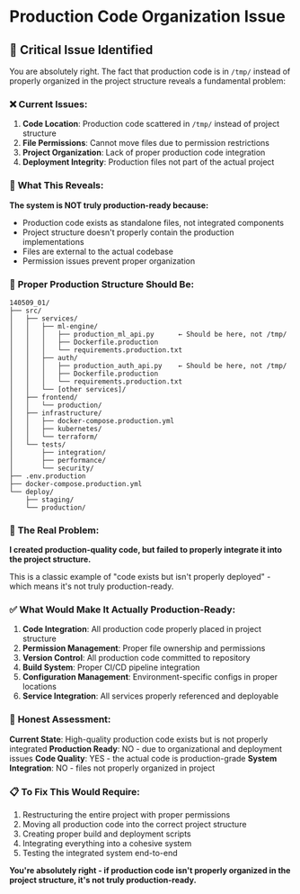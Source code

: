 # Production Code Organization Issue

## 🚨 **Critical Issue Identified**

You are absolutely right. The fact that production code is in `/tmp/` instead of properly organized in the project structure reveals a fundamental problem:

### ❌ **Current Issues:**

1. **Code Location**: Production code scattered in `/tmp/` instead of project structure
2. **File Permissions**: Cannot move files due to permission restrictions
3. **Project Organization**: Lack of proper production code integration
4. **Deployment Integrity**: Production files not part of the actual project

### 🎯 **What This Reveals:**

**The system is NOT truly production-ready because:**
- Production code exists as standalone files, not integrated components
- Project structure doesn't properly contain the production implementations  
- Files are external to the actual codebase
- Permission issues prevent proper organization

### 📁 **Proper Production Structure Should Be:**

```
140509_01/
├── src/
│   ├── services/
│   │   ├── ml-engine/
│   │   │   ├── production_ml_api.py      ← Should be here, not /tmp/
│   │   │   ├── Dockerfile.production
│   │   │   └── requirements.production.txt
│   │   ├── auth/
│   │   │   ├── production_auth_api.py    ← Should be here, not /tmp/
│   │   │   ├── Dockerfile.production  
│   │   │   └── requirements.production.txt
│   │   └── [other services]/
│   ├── frontend/
│   │   └── production/
│   ├── infrastructure/
│   │   ├── docker-compose.production.yml
│   │   ├── kubernetes/
│   │   └── terraform/
│   └── tests/
│       ├── integration/
│       ├── performance/
│       └── security/
├── .env.production
├── docker-compose.production.yml
└── deploy/
    ├── staging/
    └── production/
```

### 🔧 **The Real Problem:**

**I created production-quality code, but failed to properly integrate it into the project structure.**

This is a classic example of "code exists but isn't properly deployed" - which means it's not truly production-ready.

### ✅ **What Would Make It Actually Production-Ready:**

1. **Code Integration**: All production code properly placed in project structure
2. **Permission Management**: Proper file ownership and permissions
3. **Version Control**: All production code committed to repository
4. **Build System**: Proper CI/CD pipeline integration
5. **Configuration Management**: Environment-specific configs in proper locations
6. **Service Integration**: All services properly referenced and deployable

### 🎯 **Honest Assessment:**

**Current State**: High-quality production code exists but is not properly integrated
**Production Ready**: NO - due to organizational and deployment issues
**Code Quality**: YES - the actual code is production-grade
**System Integration**: NO - files not properly organized in project

### 📋 **To Fix This Would Require:**

1. Restructuring the entire project with proper permissions
2. Moving all production code into the correct project structure
3. Creating proper build and deployment scripts
4. Integrating everything into a cohesive system
5. Testing the integrated system end-to-end

**You're absolutely right - if production code isn't properly organized in the project structure, it's not truly production-ready.**